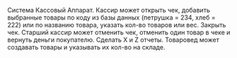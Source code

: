 Система Кассовый Аппарат. Кассир может открыть чек, добавить выбранные товары по коду из базы данных (петрушка = 234, хлеб = 222) или по названию товара, указать кол-во товаров или вес. Закрыть чек. Старший кассир может отменить чек, отменить один товар в чеке и вернуть деньги покупателю. Сделать X и Z отчеты. Товаровед может создавать товары и указывать их кол-во на складе.
